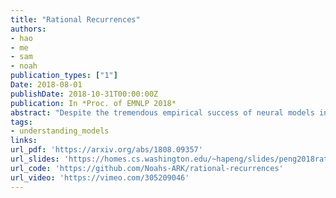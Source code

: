 ```yaml
---
title: "Rational Recurrences"
authors:
- hao
- me
- sam
- noah
publication_types: ["1"]
Date: 2018-08-01
publishDate: 2018-10-31T00:00:00Z
publication: In *Proc. of EMNLP 2018*
abstract: "Despite the tremendous empirical success of neural models in natural language processing, many of them lack the strong intuitions that accompany classical machine learning approaches. Recently, connections have been shown between convolutional neural networks (CNNs) and weighted finite state automata (WFSAs), leading to new interpretations and insights. In this work, we show that some recurrent neural networks also share this connection to WFSAs. We characterize this connection formally, defining rational recurrences to be recurrent hidden state update functions that can be written as the Forward calculation of a finite set of WFSAs. We show that several recent neural models use rational recurrences. Our analysis provides a fresh view of these models and facilitates devising new neural architectures that draw inspiration from WFSAs. We present one such model, which performs better than two recent baselines on language modeling and text classification. Our results demonstrate that transferring intuitions from classical models like WFSAs can be an effective approach to designing and understanding neural models."
tags:
- understanding_models 
links:
url_pdf: 'https://arxiv.org/abs/1808.09357'
url_slides: 'https://homes.cs.washington.edu/~hapeng/slides/peng2018rational.pdf'
url_code: 'https://github.com/Noahs-ARK/rational-recurrences'
url_video: 'https://vimeo.com/305209046'
---
```

